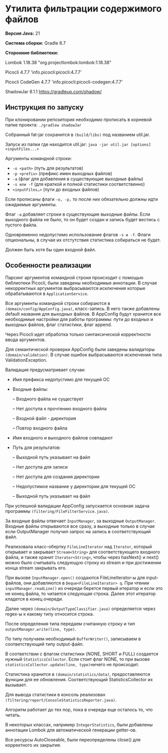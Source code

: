 # **Утилита фильтрации содержимого файлов**
**Версия Java:** 21

**Система сборки:** Gradle 8.7

**Сторонние библиотеки:**

Lombok 1.18.38 "org.projectlombok:lombok:1.18.38"

Picocli 4.7.7 'info.picocli:picocli:4.7.7'

Picocli CodeGen 4.7.7 'info.picocli:picocli-codegen:4.7.7'

ShadowJar 8.1.1 https://gradleup.com/shadow/


## Инструкция по запуску
При клонировании репозитория необходимо прописать в корневой папке проекта:
`./gradlew shadowJar`

Собранный fat-jar сохранится в `(build/libs)` под названием util.jar.

Запуск из папки где находится util.jar:
`java -jar util.jar [options] <inputFiles...>`

Аргументы командной строки:
* `-o <path>` (путь для результатов)
* `-p <prefix>` (префикс имен выходных файлов)
* `-a` (флаг для добавления в существующие выходные файлы)
* `-s или -f` (для краткой и полной статистики соответственно)
* `<inputFiles…>` (пути до входных файлов)

Если прописаны флаги `-o, -p,` то после них обязательно должны идти ожидаемые аргументы.

Флаг `-a` добавляет строки в существующие выходные файлы. Если выходного файла не было, то он будет создан и запись будет вестись с пустого файла.

Одновременно недопустимо использование флагов `-s и -f`. Флаги опциональны, в случае их отстутствия статистика собираться не будет.

Должен быть хотя бы один входной файл.

## Особенности реализации

Парсинг аргументов командной строки происходит с помощью библиотеки Picocli, были заведены необходимые аннотации. В случае некорректных аргументов выбрасываются исключения которые обрабатываются в `ApplicationService`.

Все аргументы командной строки собираются в `(domain/config/AppConfig.java)`, класс-запись. В него также добавлены default названия для выходных файлов. В AppConfig будут хранится все необходимые настройки для работы программы: пути до входных и выходных файлов, флаг статистики, флаг append.

Через Picocli идет обработка только синтаксической корректности ввода аргументов.

Для семантической проверки AppConfig были заведены валидаторы `(domain/validation)`. В случае ошибок выбрасываются исключения типа ValidationException.

Валидация предусматривает случаи:
* Имя префикса недопустимо для текущей ОС
* Входные файлы:
  
  – Входного файла не существует
  
  – Нет доступа к прочтению входного файла
  
  – Входной файл - директория
  
  – Повтор входного файла
* Имя входного и выходного файлов совпадают
* Путь для результатов:
  
  – Выходной путь указывает на файл
  
  – Нет доступа для записи
  
  – Нет доступа для создания директории
  
  – Недопустимое название у директории для текущей ОС
  
  – Выходной путь указывает на файл

При успешной валидации AppConfig запускается основная задача программы `(filtering/FileFilterService.java)`.

За входные файлы отвечает `InputManager`, за выходные `OutputManager`.
Входные файлы открываются все сразу, а выходные только в случае если OutputManager получил запрос на запись в соответствующий файл.

Реализовала класс-обертку `FileLineIterator` над `Iterator`, который открывает и закрывает `Stream<String>` для соответствующего входного файла, и также хранит `Iterator<String>`, чтобы через hasNext() и next() можно было считывать следующую строку из stream и при достижении конца stream закрывать его.

При вызове `InputManager.open()` создаются FileLineIterator-ы для input-файлов, они добавляются в `Deque<FileLineIterator> q`. При чтении `inputManager.readLine()` из очереди берется первый итератор и если это не конец файла, то читается следующая строка. Далее этот итератор кладется в конец очереди.

Далее через `(domain/OutputTypeClassifier.java)` определяется через regex-ы к какому типу относится строка.

После определения типа передаем считанную строку и тип `outputManager.write(line, type)`.

По типу получаем необходимый `BufferWriter()`, записываем в соответствующий типу output-файл.

В соответствии с флагом статистики (NONE, SHORT и FULL) создается нужный `StatisticsCollector`. Если стоит флаг NONE, то при вызове `statisticsCollector.update(line, type)`ничего не происходит.

Статистика хранится в `(domain/statistics/data)`, предоставляются функции для ее обновления. Соответствующий StatisticsCollector их вызывает.

Для вывода статистики в консоль реализован `(filtering/report/ConsoleStatisticsReporter.java)`.

Алгоритм работает до тех пор, пока в очереди еще осталось то, что читать.

В некоторых классах, например `IntegerStatistics`, были добавлены аннотации Lombok для автоматической генерации getter-ов.

Все ресурсы AutoCloseable, были переопределены close() для корректного их закрытия.
